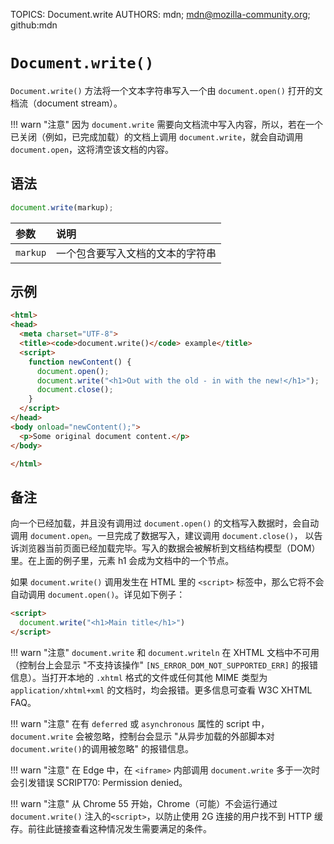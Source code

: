 TOPICS: Document.write
AUTHORS: mdn; mdn@mozilla-community.org; github:mdn

# `Document.write()`

`Document.write()` 方法将一个文本字符串写入一个由 `document.open()` 打开的文档流（document stream）。

!!! warn "注意"
    因为 `document.write` 需要向文档流中写入内容，所以，若在一个已关闭（例如，已完成加载）的文档上调用 `document.write`，就会自动调用 `document.open`，这将清空该文档的内容。

## 语法

```javascript
document.write(markup);
```

| 参数 | 说明 |
| :-- | :-- |
| `markup` | 一个包含要写入文档的文本的字符串 |

## 示例

```html
<html>
<head>
  <meta charset="UTF-8">
  <title><code>document.write()</code> example</title>
  <script>
    function newContent() {
      document.open();
      document.write("<h1>Out with the old - in with the new!</h1>");
      document.close();
    }
  </script>
</head>
<body onload="newContent();">
  <p>Some original document content.</p>
</body>

</html>
```

## 备注

向一个已经加载，并且没有调用过 `document.open()` 的文档写入数据时，会自动调用 `document.open`。一旦完成了数据写入，建议调用 `document.close()`，
以告诉浏览器当前页面已经加载完毕。写入的数据会被解析到文档结构模型（DOM）里。在上面的例子里，元素 h1 会成为文档中的一个节点。

如果 `document.write()` 调用发生在 HTML 里的 `<script>` 标签中，那么它将不会自动调用 `document.open()`。详见如下例子：

```html
<script>
  document.write("<h1>Main title</h1>")
</script>
```

!!! warn "注意"
    `document.write` 和 `document.writeln` 在 XHTML 文档中不可用（控制台上会显示 "不支持该操作"
    `[NS_ERROR_DOM_NOT_SUPPORTED_ERR]` 的报错信息）。当打开本地的 `.xhtml` 格式的文件或任何其他 MIME 类型为
    `application/xhtml+xml` 的文档时，均会报错。更多信息可查看 W3C XHTML FAQ。

!!! warn "注意"
    在有 `deferred` 或 `asynchronous` 属性的 script 中，`document.write` 会被忽略，控制台会显示
    "从异步加载的外部脚本对 `document.write()`的调用被忽略" 的报错信息。

!!! warn "注意"
    在 Edge 中，在 `<iframe>` 内部调用 `document.write` 多于一次时会引发错误 SCRIPT70: Permission denied。

!!! warn "注意"
    从 Chrome 55 开始，Chrome（可能）不会运行通过 `document.write()` 注入的`<script>`，以防止使用 2G 连接的用户找不到 HTTP 缓存。前往此链接查看这种情况发生需要满足的条件。
